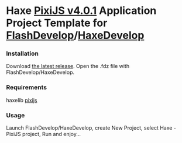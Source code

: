 Haxe [PixiJS v4.0.1](https://github.com/pixijs/pixi-haxe) Application Project Template for [FlashDevelop](http://www.flashdevelop.org)/[HaxeDevelop](http://www.haxedevelop.org/)
========================

### Installation

Download [the latest release](https://github.com/SlavaRa/haxe-pixijs-fd-project/releases). Open the .fdz file with FlashDevelop/HaxeDevelop.
	
### Requirements 

haxelib [pixijs](http://lib.haxe.org/p/pixijs/)

### Usage 

Launch FlashDevelop/HaxeDevelop, create New Project, select Haxe - PixiJS project, Run and enjoy...